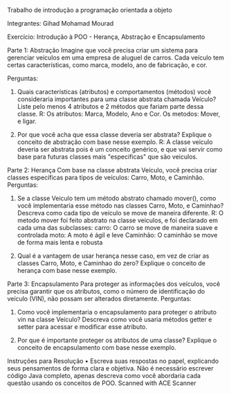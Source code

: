 Trabalho de introdução a programação orientada a objeto

Integrantes: 
Gihad Mohamad Mourad


Exercício: Introdução à POO - Herança, Abstração e Encapsulamento


Parte 1: Abstração
Imagine que você precisa criar um sistema para gerenciar veículos em uma empresa de aluguel de carros. Cada veículo tem certas características, como marca, modelo, ano de fabricação, e cor.

Perguntas:
1. Quais características (atributos) e comportamentos (métodos) você consideraria importantes para uma classe abstrata chamada Veículo? Liste pelo menos 4 atributos e 2 métodos que fariam parte dessa classe.
   R:   Os atributos: Marca, Modelo, Ano e Cor. Os metodos: Mover, e ligar.


3. Por que você acha que essa classe deveria ser abstrata? Explique o conceito de abstração com base nesse exemplo.
   R:  A classe veiculo deveria ser abstrata pois é um conceito genérico, e que vai servir como base para futuras classes mais "especificas" que são veiculos.



Parte 2: Herança
Com base na classe abstrata Veículo, você precisa criar classes específicas para tipos de veículos: Carro, Moto, e Caminhão.
Perguntas:

1. Se a classe Veiculo tem um método abstrato chamado mover(), como você implementaria esse método nas classes Carro, Moto, e Caminhao? Descreva como cada tipo de veículo se move de maneira diferente.
  R: O metodo mover foi feito abstrato na classe veiculos, e foi declarado em cada uma das subclasses:
    carro: O carro se move de maneira suave e controlada
    moto: A moto é ágil e leve
    Caminhão: O caminhão se move de forma mais lenta e robusta 


3. Qual é a vantagem de usar herança nesse caso, em vez de criar as classes Carro, Moto, e Caminhao do zero? Explique o conceito de herança com base nesse exemplo.


Parte 3: Encapsulamento
Para proteger as informações dos veículos, você precisa garantir que os atributos, como o número de identificação do veículo (VIN), não possam ser alterados diretamente.
Perguntas:

1. Como você implementaria o encapsulamento para proteger o atributo vin na classe Veículo? Descreva como você usaria métodos getter e setter para acessar e modificar esse atributo.


2. Por que é importante proteger os atributos de uma classe? Explique o conceito de encapsulamento com base nesse exemplo.



Instruções para Resolução
•
Escreva suas respostas no papel, explicando seus pensamentos de forma clara e objetiva.
Não é necessário escrever código Java completo, apenas descreva como você abordaria cada questão usando os conceitos de POO.
Scanned with ACE Scanner
